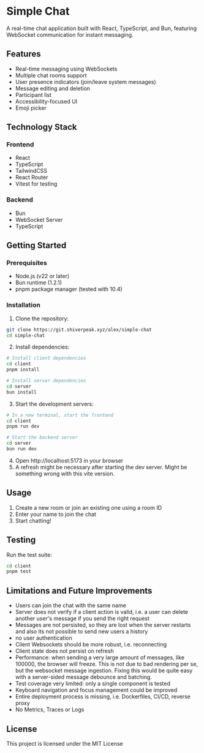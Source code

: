 # Simple Chat


A real-time chat application built with React, TypeScript, and Bun, featuring WebSocket communication for instant messaging.

## Features

- Real-time messaging using WebSockets
- Multiple chat rooms support
- User presence indicators (join/leave system messages)
- Message editing and deletion
- Participant list
- Accessibility-focused UI
- Emoji picker

## Technology Stack

### Frontend
- React
- TypeScript
- TailwindCSS
- React Router
- Vitest for testing

### Backend
- Bun
- WebSocket Server
- TypeScript

## Getting Started

### Prerequisites
- Node.js (v22 or later)
- Bun runtime (1.2.1)
- pnpm package manager (tested with 10.4)

### Installation

1. Clone the repository:
```bash
git clone https://git.shiverpeak.xyz/alex/simple-chat
cd simple-chat
```

2. Install dependencies:
```bash
# Install client dependencies
cd client
pnpm install

# Install server dependencies
cd server
bun install
```

3. Start the development servers:

```bash
# In a new terminal, start the frontend
cd client
pnpm run dev

# Start the backend server
cd server
bun run dev
```

4. Open http://localhost:5173 in your browser
5. A refresh might be necessary after starting the dev server. Might be something wrong with this vite version.

## Usage

1. Create a new room or join an existing one using a room ID
2. Enter your name to join the chat
3. Start chatting!

## Testing

Run the test suite:

```bash
cd client
pnpm test
```

## Limitations and Future Improvements

- Users can join the chat with the same name
- Server does not verify if a client action is valid, i.e. a user can delete another user's message if you send the right request
- Messages are not persisted, so they are lost when the server restarts and also its not possible to send new users a history
- no user authentication
- Client Websockets should be more robust, i.e. reconnecting
- Client state does not persist on refresh
- Performance: when sending a very large amount of messages, like 100000, the browser will freeze. This is not due to bad rendering per se, but the websocket message ingestion. Fixing this would be quite easy with a server-sided message debounce and batching.
- Test coverage very limited: only a single component is tested
- Keyboard navigation and focus management could be improved
- Entire deployment process is missing, i.e. Dockerfiles, CI/CD, reverse proxy
- No Metrics, Traces or Logs

## License

This project is licensed under the MIT License

